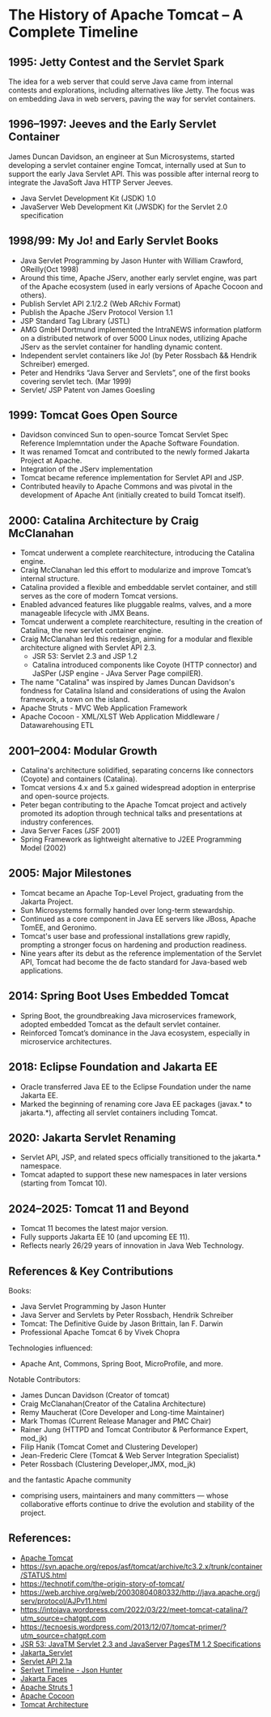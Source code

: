 # The History of Apache Tomcat – A Complete Timeline

## 1995: Jetty Contest and the Servlet Spark

The idea for a web server that could serve Java came from internal contests and explorations, including alternatives like Jetty.
The focus was on embedding Java in web servers, paving the way for servlet containers.

## 1996–1997: Jeeves and the Early Servlet Container

James Duncan Davidson, an engineer at Sun Microsystems, started developing a servlet container engine Tomcat, 
internally used at Sun to support the early Java Servlet API. This was possible after internal reorg to integrate the JavaSoft Java HTTP Server Jeeves.

- Java Servlet Development Kit (JSDK) 1.0
- JavaServer Web Development Kit (JWSDK) for the Servlet 2.0 specification

## 1998/99: My Jo! and Early Servlet Books

- Java Servlet Programming by Jason Hunter with William Crawford, OReilly(Oct 1998)
- Around this time, Apache JServ, another early servlet engine, was part of the Apache ecosystem (used in early versions of Apache Cocoon and others).
- Publish Servlet API 2.1/2.2 (Web ARchiv Format)
- Publish the Apache JServ Protocol Version 1.1
- JSP Standard Tag Library (JSTL) 
- AMG GmbH Dortmund implemented the IntraNEWS information platform on a distributed network of over 5000 Linux nodes, utilizing Apache JServ as the servlet container for handling dynamic content.
- Independent servlet containers like Jo! (by Peter Rossbach && Hendrik Schreiber) emerged.
- Peter and Hendriks “Java Server and Servlets”, one of the first books covering servlet tech. (Mar 1999)
- Servlet/ JSP Patent von James Goesling

## 1999: Tomcat Goes Open Source

- Davidson convinced Sun to open-source Tomcat Servlet Spec Reference Implemntation under the Apache Software Foundation.
- It was renamed Tomcat and contributed to the newly formed Jakarta Project at Apache.
- Integration of the JServ implementation 
- Tomcat became reference implementation for Servlet API and JSP.
- Contributed heavily to Apache Commons and was pivotal in the development of Apache Ant (initially created to build Tomcat itself).

## 2000: Catalina Architecture by Craig McClanahan

- Tomcat underwent a complete rearchitecture, introducing the Catalina engine.
- Craig McClanahan led this effort to modularize and improve Tomcat’s internal structure.
- Catalina provided a flexible and embeddable servlet container, and still serves as the core of modern Tomcat versions.
- Enabled advanced features like pluggable realms, valves, and a more manageable lifecycle with JMX Beans.
- Tomcat underwent a complete rearchitecture, resulting in the creation of Catalina, the new servlet container engine.
- Craig McClanahan led this redesign, aiming for a modular and flexible architecture aligned with Servlet API 2.3.
  - JSR 53: Servlet 2.3 and JSP 1.2
  - Catalina introduced components like Coyote (HTTP connector) and JaSPer (JSP engine - JAva Server Page compilER).
- The name "Catalina" was inspired by James Duncan Davidson's fondness for Catalina Island and considerations of using the Avalon framework, a town on the island.
- Apache Struts - MVC Web Application Framework
- Apache Cocoon - XML/XLST Web Application Middleware / Datawarehousing ETL

## 2001–2004: Modular Growth

- Catalina's architecture solidified, separating concerns like connectors (Coyote) and containers (Catalina).
- Tomcat versions 4.x and 5.x gained widespread adoption in enterprise and open-source projects.
- Peter began contributing to the Apache Tomcat project and actively promoted its adoption through technical talks and presentations at industry conferences.
- Java Server Faces (JSF 2001)
- Spring Framework as lightweight alternative to J2EE Programming Model (2002)

## 2005: Major Milestones

- Tomcat became an Apache Top-Level Project, graduating from the Jakarta Project.
- Sun Microsystems formally handed over long-term stewardship.
- Continued as a core component in Java EE servers like JBoss, Apache TomEE, and Geronimo.
- Tomcat's user base and professional installations grew rapidly, prompting a stronger focus on hardening and production readiness.
- Nine years after its debut as the reference implementation of the Servlet API, Tomcat had become the de facto standard for Java-based web applications.

## 2014: Spring Boot Uses Embedded Tomcat

- Spring Boot, the groundbreaking Java microservices framework, adopted embedded Tomcat as the default servlet container.
- Reinforced Tomcat’s dominance in the Java ecosystem, especially in microservice architectures.

## 2018: Eclipse Foundation and Jakarta EE

- Oracle transferred Java EE to the Eclipse Foundation under the name Jakarta EE.
- Marked the beginning of renaming core Java EE packages (javax.* to jakarta.*), affecting all servlet containers including Tomcat.

## 2020: Jakarta Servlet Renaming

- Servlet API, JSP, and related specs officially transitioned to the jakarta.* namespace.
- Tomcat adapted to support these new namespaces in later versions (starting from Tomcat 10).

## 2024–2025: Tomcat 11 and Beyond

- Tomcat 11 becomes the latest major version.
- Fully supports Jakarta EE 10 (and upcoming EE 11).
- Reflects nearly 26/29 years of innovation in Java Web Technology.

## References & Key Contributions

Books:

- Java Servlet Programming by Jason Hunter
- Java Server and Servlets by Peter Rossbach, Hendrik Schreiber
- Tomcat: The Definitive Guide by Jason Brittain, Ian F. Darwin
- Professional Apache Tomcat 6 by Vivek Chopra

Technologies influenced:

- Apache Ant, Commons, Spring Boot, MicroProfile, and more.

Notable Contributors:

- James Duncan Davidson (Creator of tomcat)
- Craig McClanahan(Creator of the Catalina Architecture)
- Remy Maucherat (Core Developer and Long-time Maintainer)
- Mark Thomas (Current Release Manager and PMC Chair)
- Rainer Jung (HTTPD and Tomcat Contributor & Performance Expert, mod_jk)
- Filip Hanik (Tomcat Comet and Clustering Developer)
- Jean-Frederic Clere (Tomcat & Web Server Integration Specialist)
- Peter Rossbach (Clustering Developer,JMX, mod_jk)

and the fantastic Apache community
- comprising users, maintainers and many committers
— whose collaborative efforts continue to drive the evolution and stability of the project.

## References:

- [Apache Tomcat](https:/tomcat.apache.org)
- https://svn.apache.org/repos/asf/tomcat/archive/tc3.2.x/trunk/container/STATUS.html
- https://technotif.com/the-origin-story-of-tomcat/
- https://web.archive.org/web/20030804080332/http://java.apache.org/jserv/protocol/AJPv11.html
- https://intojava.wordpress.com/2022/03/22/meet-tomcat-catalina/?utm_source=chatgpt.com
- https://tecnoesis.wordpress.com/2013/12/07/tomcat-primer/?utm_source=chatgpt.com
- [JSR 53: JavaTM Servlet 2.3 and JavaServer PagesTM 1.2 Specifications](https://www.jcp.org/en/jsr/detail?id=53)
- [Jakarta_Servlet](https://en.wikipedia.org/wiki/Jakarta_Servlet)
- [Servlet API 2.1a](https://web.archive.org/web/20090611171402/http://java.sun.com/products/servlet/2.1/servlet-2.1.pdf)
- [Serlvet Timeline - Json Hunter](https://images.slideplayer.com/2/687571/slides/slide_4.jpg)
- [Jakarta Faces](https://en.wikipedia.org/wiki/Jakarta_Faces)
- [Apache Struts 1](https://en.wikipedia.org/wiki/Apache_Struts_1)
- [Apache Cocoon](https://en.wikipedia.org/wiki/Apache_Cocoon)
- [Tomcat Architecture](https://de.slideshare.net/slideshow/ss-56543446/56543446)